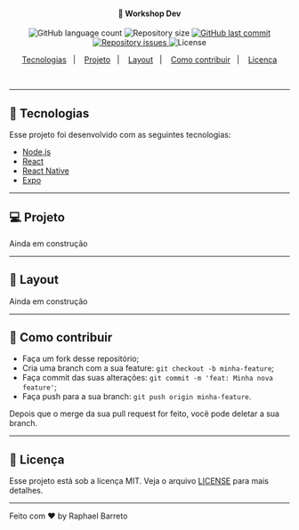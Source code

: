 <!-- <h1 align="center">
    <img alt="DevRadar" title="#delicinha" src=".github/devradar.svg" width="250px" />
</h1> -->

<h4 align="center">
  🚀 Workshop Dev
</h4>
<p align="center">
  <img alt="GitHub language count" src="https://img.shields.io/github/languages/count/raphabarreto/workshop-dev">

  <img alt="Repository size" src="https://img.shields.io/github/repo-size/raphabarreto/workshop-dev">
  
  <a href="https://github.com/raphabarreto/workshop-dev/commits/master">
    <img alt="GitHub last commit" src="https://img.shields.io/github/last-commit/raphabarreto/workshop-dev">
  </a>

  <a href="https://github.com/raphabarreto/workshop-dev/issues">
    <img alt="Repository issues" src="https://img.shields.io/github/issues/raphabarreto/workshop-dev">
  </a>

  <img alt="License" src="https://img.shields.io/badge/license-MIT-brightgreen">
</p>

<p align="center">
  <a href="#-tecnologias">Tecnologias</a>&nbsp;&nbsp;&nbsp;|&nbsp;&nbsp;&nbsp;
  <a href="#-projeto">Projeto</a>&nbsp;&nbsp;&nbsp;|&nbsp;&nbsp;&nbsp;
  <a href="#-layout">Layout</a>&nbsp;&nbsp;&nbsp;|&nbsp;&nbsp;&nbsp;
  <a href="#-como-contribuir">Como contribuir</a>&nbsp;&nbsp;&nbsp;|&nbsp;&nbsp;&nbsp;
  <a href="#-licença">Licença</a>
</p>

<br>

<!-- <p align="center">
  <img alt="Semana OmniStack" src=".github/devradar.png" width="100%">
</p> -->

---

## 🚀 Tecnologias

Esse projeto foi desenvolvido com as seguintes tecnologias:

- [Node.js](https://nodejs.org/en/)
- [React](https://reactjs.org)
- [React Native](https://facebook.github.io/react-native/)
- [Expo](https://expo.io/)

---

## 💻 Projeto

Ainda em construção

---

## 🔖 Layout

Ainda em construção

---

## 🤔 Como contribuir

- Faça um fork desse repositório;
- Cria uma branch com a sua feature: `git checkout -b minha-feature`;
- Faça commit das suas alterações: `git commit -m 'feat: Minha nova feature'`;
- Faça push para a sua branch: `git push origin minha-feature`.

Depois que o merge da sua pull request for feito, você pode deletar a sua branch.

---

## 🧾 Licença

Esse projeto está sob a licença MIT. Veja o arquivo [LICENSE](LICENSE.md) para mais detalhes.

---

Feito com ♥ by Raphael Barreto